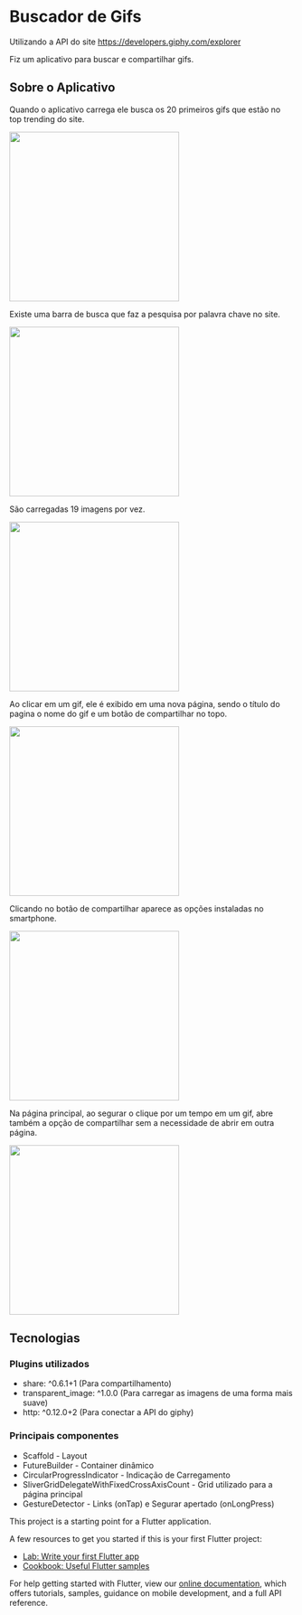 # Buscador de Gifs

Utilizando a API do site https://developers.giphy.com/explorer

Fiz um aplicativo para buscar e compartilhar gifs.

## Sobre o Aplicativo

Quando o aplicativo carrega ele busca os 20 primeiros gifs que estão no top trending do site.

<img width="300px" src="https://raw.githubusercontent.com/tiagomartinscc/flutter_buscador_gifs/master/docs/Screenshot_1596378065.png" />

Existe uma barra de busca que faz a pesquisa por palavra chave no site.

<img width="300px" src="https://raw.githubusercontent.com/tiagomartinscc/flutter_buscador_gifs/master/docs/Screenshot_1596378086.png" />

São carregadas 19 imagens por vez.

<img width="300px" src="https://raw.githubusercontent.com/tiagomartinscc/flutter_buscador_gifs/master/docs/Screenshot_1596378090.png" />

Ao clicar em um gif, ele é exibido em uma nova página, sendo o título do pagina o nome do gif e um botão de compartilhar no topo.

<img width="300px" src="https://raw.githubusercontent.com/tiagomartinscc/flutter_buscador_gifs/master/docs/Screenshot_1596378130.png" />

Clicando no botão de compartilhar aparece as opções instaladas no smartphone.

<img width="300px" src="https://raw.githubusercontent.com/tiagomartinscc/flutter_buscador_gifs/master/docs/Screenshot_1596378134.png" />

Na página principal, ao segurar o clique por um tempo em um gif, abre também a opção de compartilhar sem a necessidade de abrir em outra página.

<img width="300px" src="https://raw.githubusercontent.com/tiagomartinscc/flutter_buscador_gifs/master/docs/Screenshot_1596378144.png" />

## Tecnologias

### Plugins utilizados

 * share: ^0.6.1+1 (Para compartilhamento)
 * transparent_image: ^1.0.0 (Para carregar as imagens de uma forma mais suave)
 * http: ^0.12.0+2 (Para conectar a API do giphy)

### Principais componentes

 * Scaffold - Layout
 * FutureBuilder - Container dinâmico
 * CircularProgressIndicator - Indicação de Carregamento
 * SliverGridDelegateWithFixedCrossAxisCount - Grid utilizado para a página principal
 * GestureDetector - Links (onTap) e Segurar apertado (onLongPress)

This project is a starting point for a Flutter application.

A few resources to get you started if this is your first Flutter project:

- [Lab: Write your first Flutter app](https://flutter.dev/docs/get-started/codelab)
- [Cookbook: Useful Flutter samples](https://flutter.dev/docs/cookbook)

For help getting started with Flutter, view our
[online documentation](https://flutter.dev/docs), which offers tutorials,
samples, guidance on mobile development, and a full API reference.
